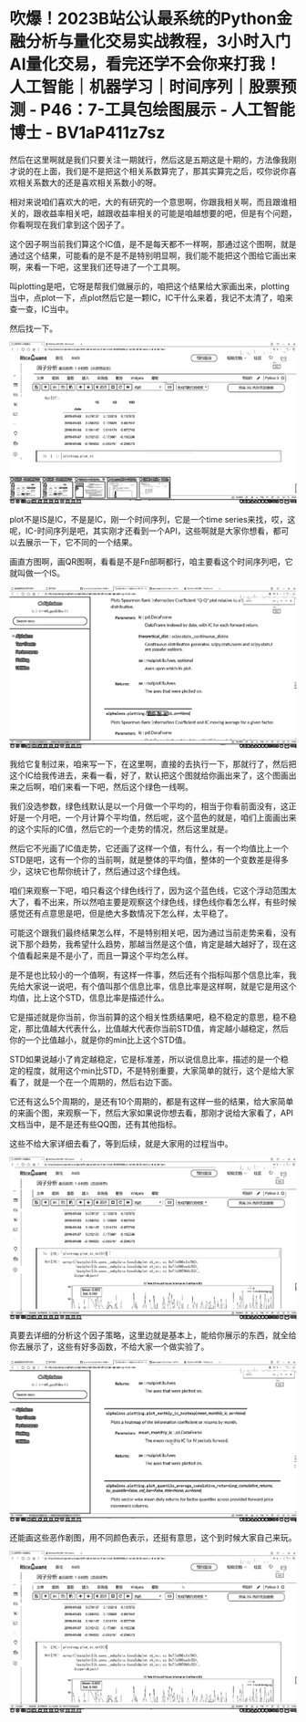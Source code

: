 # 吹爆！2023B站公认最系统的Python金融分析与量化交易实战教程，3小时入门AI量化交易，看完还学不会你来打我！人工智能｜机器学习｜时间序列｜股票预测 - P46：7-工具包绘图展示 - 人工智能博士 - BV1aP411z7sz

然后在这里啊就是我们只要关注一期就行，然后这是五期这是十期的，方法像我刚才说的在上面，我们是不是把这个相关系数算完了，那其实算完之后，哎你说你喜欢相关系数大的还是喜欢相关系数小的呀。

相对来说咱们喜欢大的吧，大的有研究的一个意思啊，你跟我相关啊，而且跟谁相关的，跟收益率相关吧，越跟收益率相关的可能是咱越想要的吧，但是有个问题，你看啊现在我们拿到这个因子了。

这个因子啊当前我们算这个IC值，是不是每天都不一样啊，那通过这个图啊，就是通过这个结果，可能看的是不是不是特别明显啊，我们能不能把这个图给它画出来啊，来看一下吧，这里我们还导进了一个工具啊。

叫plotting是吧，它呀是帮我们做展示的，咱把这个结果给大家画出来，plotting当中，点plot一下，点plot然后它是一颗IC，IC干什么来着，我记不太清了，咱来查一查，IC当中。

然后找一下。

![](img/f27d0fd4fa927b2e580a27057df24881_1.png)

plot不是IS是IC，不是是IC，刚一个时间序列，它是一个time series来找，哎，这呢，IC-时间序列是吧，其实刚才还看到一个API，这些啊就是大家你想看，都可以去展示一下，它不同的一个结果。

画直方图啊，画QR图啊，看看是不是Fn部啊都行，咱主要看这个时间序列吧，它就叫做一个IS。

![](img/f27d0fd4fa927b2e580a27057df24881_3.png)

我给它复制过来，咱来写一下，在这里啊，直接的去执行一下，那就行了，然后把这个IC给我传进去，来看一看，好了，默认把这个图就给你画出来了，这个图画出来之后啊，咱们来看一下吧，然后这个绿色一线啊。

我们没选参数，绿色线默认是以一个月做一个平均的，相当于你看前面没有，这正好是一个月吧，一个月计算个平均值，然后呢，这个蓝色的就是，咱们上面画出来的这个实际的IC值，然后它的一个走势的情况，然后这里就是。

然后它不光画了IC值走势，它还画了这样一个值，有什么，有一个均值比上一个STD是吧，这有一个你的当前啊，就是整体的平均值，整体的一个变数差是得多少，这块它也帮你统计了，然后通过这个绿色线。

咱们来观察一下吧，咱只看这个绿色线行了，因为这个蓝色线，它这个浮动范围太大了，看不出来，所以然咱主要是观察这个绿色线，绿色线你看怎么样，有些时候感觉还有点意思是吧，但是绝大多数情况下怎么样，太平稳了。

可能这个跟我们最终结果怎么样，不是特别相关吧，因为通过当前走势来看，没有说下那个趋势，我希望什么趋势，那越当然是这个值，肯定是越大越好了，现在这个值看起来是不是小了，而且一算这个平均怎么样。

是不是也比较小的一个值啊，有这样一件事，然后还有个指标叫那个信息比率，我先给大家说一说吧，有个值叫那个信息比率，信息比率是这样啊，就是它是用这个均值，比上这个STD，信息比率是描述什么。

它是描述就是你当前，你当前算的这个相关性质结果吧，稳不稳定的意思，稳不稳定，那比值越大代表什么，比值越大代表你当前STD值，肯定越小越稳定，然后你的一个比值越小，就是你的min比上这个STD值。

STD如果说越小了肯定越稳定，它是标准差，所以说信息比率，描述的是一个稳定的程度，就用这个min比STD，不是特别重要，大家简单的就行，这个是给大家看了，就是一个在一个周期的，然后右边下面。

它还有这么5个周期的，是还有10个周期的，都是有这样一些的结果，给大家简单的来画个图，来观察一下，然后大家如果说你想去看，那刚才说给大家看了，API文档当中，是不是还有些QQ图，还有其他指标。

这些不给大家详细去看了，等到后续，就是大家用的过程当中。

![](img/f27d0fd4fa927b2e580a27057df24881_5.png)

真要去详细的分析这个因子策略，这里边就是基本上，能给你展示的东西，就全给你去展示了，这些有好多函数，不给大家一个做实验了。

![](img/f27d0fd4fa927b2e580a27057df24881_7.png)

还能画这些恶作剧图，用不同颜色表示，还挺有意思，这个到时候大家自己来玩。

![](img/f27d0fd4fa927b2e580a27057df24881_9.png)